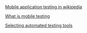 [Mobile application testing in wikipedia](https://en.wikipedia.org/wiki/Mobile_application_testing)

[What is mobile testing](https://smartbear.com/learn/software-testing/what-is-mobile-testing/)

[Selecting automated testing tools](https://smartbear.com/learn/automated-testing/selecting-automated-testing-tools/)
